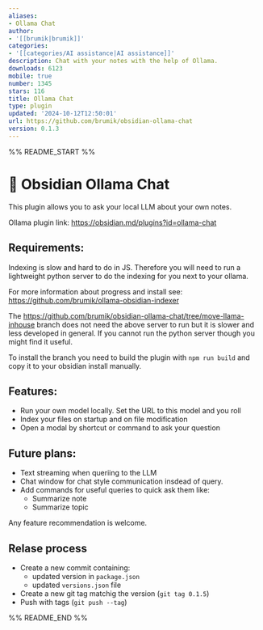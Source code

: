 ```yaml
---
aliases:
- Ollama Chat
author:
- '[[brumik|brumik]]'
categories:
- '[[categories/AI assistance|AI assistance]]'
description: Chat with your notes with the help of Ollama.
downloads: 6123
mobile: true
number: 1345
stars: 116
title: Ollama Chat
type: plugin
updated: '2024-10-12T12:50:01'
url: https://github.com/brumik/obsidian-ollama-chat
version: 0.1.3
---
```


%% README_START %%

# 🦙 Obsidian Ollama Chat

This plugin allows you to ask your local LLM about your own notes.

Ollama plugin link: https://obsidian.md/plugins?id=ollama-chat

## Requirements:

Indexing is slow and hard to do in JS. Therefore you will need to run a lightweight
python server to do the indexing for you next to your ollama.

For more information about progress and install see: https://github.com/brumik/ollama-obsidian-indexer

The https://github.com/brumik/obsidian-ollama-chat/tree/move-llama-inhouse branch does not need the above server to run
but it is slower and less developed in general. If you cannot run the python server though you might find it useful.

To install the branch you need to build the plugin with `npm run build` and copy it to your obsidian install manually.

## Features:

- Run your own model locally. Set the URL to this model and you roll
- Index your files on startup and on file modification
- Open a modal by shortcut or command to ask your question

## Future plans:

- Text streaming when queriing to the LLM
- Chat window for chat style communication insdead of query.
- Add commands for useful queries to quick ask them like:
	- Summarize note
	- Summarize topic

Any feature recommendation is welcome. 

## Relase process

- Create a new commit containing:
    - updated version in `package.json`
    - updated `versions.json` file
- Create a new git tag matchig the version (`git tag 0.1.5`)
- Push with tags (`git push --tag`)


%% README_END %%